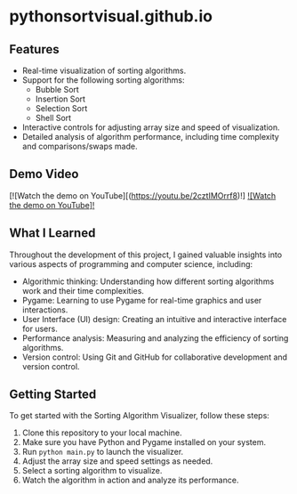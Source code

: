 # pythonsortvisual.github.io
## Features

- Real-time visualization of sorting algorithms.
- Support for the following sorting algorithms:
  - Bubble Sort
  - Insertion Sort
  - Selection Sort
  - Shell Sort
- Interactive controls for adjusting array size and speed of visualization.
- Detailed analysis of algorithm performance, including time complexity and comparisons/swaps made.

## Demo Video

[![Watch the demo on YouTube][(https://youtu.be/2cztIMOrrf8)!]
[![Watch the demo on YouTube]!]([YOUR_YOUTUBE_VIDEO_LINK](https://youtu.be/2cztIMOrrf8))

## What I Learned

Throughout the development of this project, I gained valuable insights into various aspects of programming and computer science, including:

- Algorithmic thinking: Understanding how different sorting algorithms work and their time complexities.
- Pygame: Learning to use Pygame for real-time graphics and user interactions.
- User Interface (UI) design: Creating an intuitive and interactive interface for users.
- Performance analysis: Measuring and analyzing the efficiency of sorting algorithms.
- Version control: Using Git and GitHub for collaborative development and version control.

## Getting Started

To get started with the Sorting Algorithm Visualizer, follow these steps:

1. Clone this repository to your local machine.
2. Make sure you have Python and Pygame installed on your system.
3. Run `python main.py` to launch the visualizer.
4. Adjust the array size and speed settings as needed.
5. Select a sorting algorithm to visualize.
6. Watch the algorithm in action and analyze its performance.

